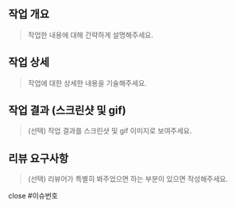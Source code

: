 ## 작업 개요

> 작업한 내용에 대해 간략하게 설명해주세요.

## 작업 상세

> 작업에 대한 상세한 내용을 기술해주세요.

## 작업 결과 (스크린샷 및 gif)

> (선택) 작업 결과를 스크린샷 및 gif 이미지로 보여주세요.

## 리뷰 요구사항

> (선택) 리뷰어가 특별히 봐주었으면 하는 부분이 있으면 작성해주세요.

close #이슈번호
